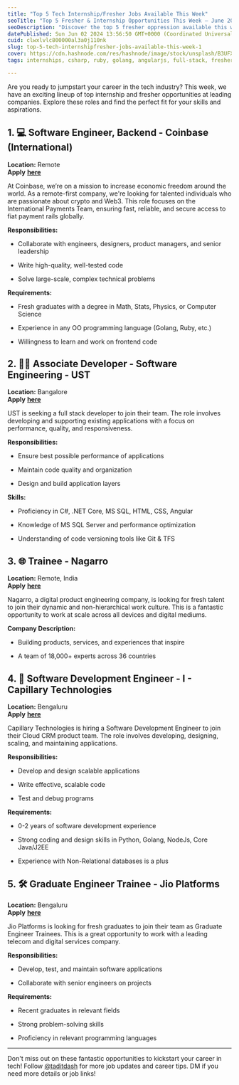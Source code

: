 ```yaml
---
title: "Top 5 Tech Internship/Fresher Jobs Available This Week"
seoTitle: "Top 5 Fresher & Internship Opportunities This Week – June 2024"
seoDescription: "Discover the top 5 fresher oppression available this week, including roles at Coinbase, UST, Nagarro, Capillary Technologies, and Jio Platforms."
datePublished: Sun Jun 02 2024 13:56:50 GMT+0000 (Coordinated Universal Time)
cuid: clwxlvlc800000al3a0j110nk
slug: top-5-tech-internshipfresher-jobs-available-this-week-1
cover: https://cdn.hashnode.com/res/hashnode/image/stock/unsplash/B3UFXwcVbc4/upload/15cef1f44b89ca4661261672774ef219.jpeg
tags: internships, csharp, ruby, golang, angularjs, full-stack, fresher, freshersjobs

---
```


Are you ready to jumpstart your career in the tech industry? This week, we have an exciting lineup of top internship and fresher opportunities at leading companies. Explore these roles and find the perfect fit for your skills and aspirations.

## 1\. 💻 Software Engineer, Backend - Coinbase (International)

**Location:** Remote  
**Apply** [**here**](https://www.coinbase.com/en-gb/careers/positions/5598961)

At Coinbase, we’re on a mission to increase economic freedom around the world. As a remote-first company, we're looking for talented individuals who are passionate about crypto and Web3. This role focuses on the International Payments Team, ensuring fast, reliable, and secure access to fiat payment rails globally.

**Responsibilities:**

* Collaborate with engineers, designers, product managers, and senior leadership
    
* Write high-quality, well-tested code
    
* Solve large-scale, complex technical problems
    

**Requirements:**

* Fresh graduates with a degree in Math, Stats, Physics, or Computer Science
    
* Experience in any OO programming language (Golang, Ruby, etc.)
    
* Willingness to learn and work on frontend code
    

## 2\. 👨‍💻 Associate Developer - Software Engineering - UST

**Location:** Bangalore  
**Apply** [**here**](https://usource.ripplehire.com/candidate/?token=xHQWoFn4C242POo7xMpH&source=CAREERSITE#detail/job/19466)

UST is seeking a full stack developer to join their team. The role involves developing and supporting existing applications with a focus on performance, quality, and responsiveness.

**Responsibilities:**

* Ensure best possible performance of applications
    
* Maintain code quality and organization
    
* Design and build application layers
    

**Skills:**

* Proficiency in C#, .NET Core, MS SQL, HTML, CSS, Angular
    
* Knowledge of MS SQL Server and performance optimization
    
* Understanding of code versioning tools like Git & TFS
    

## 3\. 🌐 Trainee - Nagarro

**Location:** Remote, India  
**Apply** [**here**](https://jobs.smartrecruiters.com/ni/Nagarro1/26076c22-eed6-47bf-a226-e819c6efb9d8-trainee)

Nagarro, a digital product engineering company, is looking for fresh talent to join their dynamic and non-hierarchical work culture. This is a fantastic opportunity to work at scale across all devices and digital mediums.

**Company Description:**

* Building products, services, and experiences that inspire
    
* A team of 18,000+ experts across 36 countries
    

## 4\. 🚀 Software Development Engineer - I - Capillary Technologies

**Location:** Bengaluru  
**Apply** [**here**](https://capillarytech.skillate.com/jobs/54025)

Capillary Technologies is hiring a Software Development Engineer to join their Cloud CRM product team. The role involves developing, designing, scaling, and maintaining applications.

**Responsibilities:**

* Develop and design scalable applications
    
* Write effective, scalable code
    
* Test and debug programs
    

**Requirements:**

* 0-2 years of software development experience
    
* Strong coding and design skills in Python, Golang, NodeJs, Core Java/J2EE
    
* Experience with Non-Relational databases is a plus
    

## 5\. 🛠️ Graduate Engineer Trainee - Jio Platforms

**Location:** Bengaluru  
**Apply** [**here**](https://unstop.com/jobs/graduate-engineer-trainee-jio-platforms-1010568)

Jio Platforms is looking for fresh graduates to join their team as Graduate Engineer Trainees. This is a great opportunity to work with a leading telecom and digital services company.

**Responsibilities:**

* Develop, test, and maintain software applications
    
* Collaborate with senior engineers on projects
    

**Requirements:**

* Recent graduates in relevant fields
    
* Strong problem-solving skills
    
* Proficiency in relevant programming languages
    

---

Don't miss out on these fantastic opportunities to kickstart your career in tech! Follow [@taditdash](https://www.instagram.com/taditdash/) for more job updates and career tips. DM if you need more details or job links!